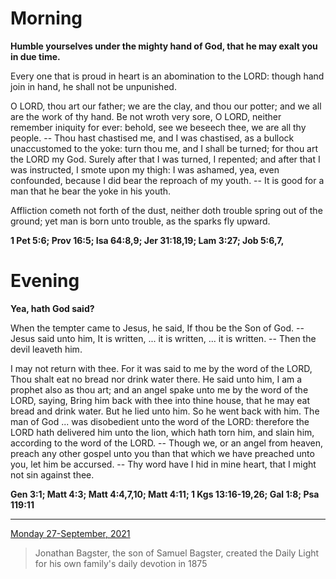 # Morning

**Humble yourselves under the mighty hand of God, that he may exalt you in due time.**
 
Every one that is proud in heart is an abomination to the LORD: though hand join in hand, he shall not be unpunished.
 
O LORD, thou art our father; we are the clay, and thou our potter; and we all are the work of thy hand. Be not wroth very sore, O LORD, neither remember iniquity for ever: behold, see we beseech thee, we are all thy people. -- Thou hast chastised me, and I was chastised, as a bullock unaccustomed to the yoke: turn thou me, and I shall be turned; for thou art the LORD my God. Surely after that I was turned, I repented; and after that I was instructed, I smote upon my thigh: I was ashamed, yea, even confounded, because I did bear the reproach of my youth. -- It is good for a man that he bear the yoke in his youth.
 
Affliction cometh not forth of the dust, neither doth trouble spring out of the ground; yet man is born unto trouble, as the sparks fly upward.  

**1 Pet 5:6; Prov 16:5; Isa 64:8,9; Jer 31:18,19; Lam 3:27; Job 5:6,7,**

# Evening

**Yea, hath God said?**
 
When the tempter came to Jesus, he said, If thou be the Son of God. -- Jesus said unto him, It is written, ... it is written, ... it is written. -- Then the devil leaveth him.
 
I may not return with thee. For it was said to me by the word of the LORD, Thou shalt eat no bread nor drink water there. He said unto him, I am a prophet also as thou art; and an angel spake unto me by the word of the LORD, saying, Bring him back with thee into thine house, that he may eat bread and drink water. But he lied unto him. So he went back with him. The man of God ... was disobedient unto the word of the LORD: therefore the LORD hath delivered him unto the lion, which hath torn him, and slain him, according to the word of the LORD. -- Though we, or an angel from heaven, preach any other gospel unto you than that which we have preached unto you, let him be accursed. -- Thy word have I hid in mine heart, that I might not sin against thee.  

**Gen 3:1; Matt 4:3; Matt 4:4,7,10; Matt 4:11; 1 Kgs 13:16-19,26; Gal 1:8; Psa 119:11**

---

[Monday 27-September, 2021](https://t.me/s/daily_light)

> Jonathan Bagster, the son of Samuel Bagster, created the Daily Light for his own family's daily devotion in 1875

